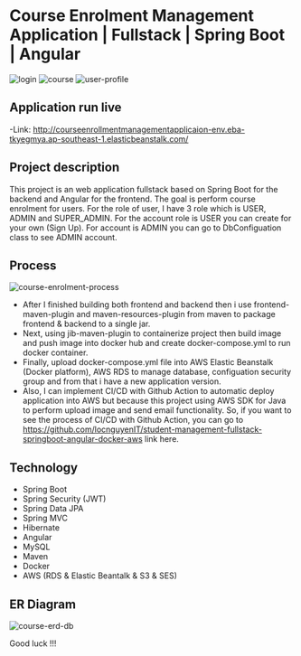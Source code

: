# Course Enrolment Management Application | Fullstack | Spring Boot | Angular
![login](https://user-images.githubusercontent.com/86077654/151330130-fea7a85d-6c6e-440e-9037-d96d8e6f74e7.png)
![course](https://user-images.githubusercontent.com/86077654/151330133-70a1710f-ed17-4b5a-b7bb-0db2f5e7eb27.png)
![user-profile](https://user-images.githubusercontent.com/86077654/151330135-b72738f0-7961-4fc1-aefa-3a563c8d1c19.png)
## Application run live
-Link: http://courseenrollmentmanagementapplicaion-env.eba-tkyegmya.ap-southeast-1.elasticbeanstalk.com/
## Project description
This project is an web application fullstack based on Spring Boot for the backend and Angular for the frontend. The goal is perform course enrolment for users. For the role of user, I have 3 role which is USER, ADMIN and SUPER_ADMIN. For the account role is USER you can create for your own (Sign Up). For account is ADMIN you can go to DbConfiguation class to see ADMIN account.
## Process
![course-enrolment-process](https://user-images.githubusercontent.com/86077654/151339737-e835d989-6457-483c-9c00-b44da1db0caa.png)
- After I finished building both frontend and backend then i use frontend-maven-plugin and maven-resources-plugin from maven to package frontend & backend to a single jar.
- Next, using jib-maven-plugin to containerize project then build image and push image into docker hub and create docker-compose.yml to run docker container. 
- Finally, upload docker-compose.yml file into AWS Elastic Beanstalk (Docker platform), AWS RDS to manage database, configuation security group and from that i have a new application version.
- Also, I can implement CI/CD with Github Action to automatic deploy application into AWS but because this project using AWS SDK for Java to perform upload image and send email functionality. So, if you want to see the process of CI/CD with Github Action, you can go to https://github.com/locnguyenIT/student-management-fullstack-springboot-angular-docker-aws link here.
## Technology
- Spring Boot
- Spring Security (JWT)
- Spring Data JPA
- Spring MVC
- Hibernate
- Angular
- MySQL
- Maven
- Docker
- AWS (RDS & Elastic Beantalk & S3 & SES)

## ER Diagram
![course-erd-db](https://user-images.githubusercontent.com/86077654/151331653-bab70812-bf76-4826-b024-e1ca6e929907.png)

Good luck !!!
